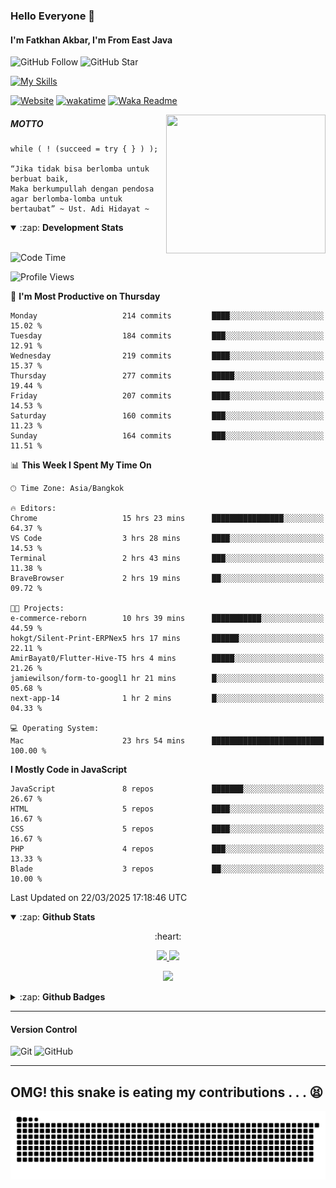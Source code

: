 ### Hello Everyone 👋

#### I'm Fatkhan Akbar, I'm From East Java

![GitHub Follow](https://img.shields.io/github/followers/fatkhan05.svg?style=social&label=Follow)
![GitHub Star](https://img.shields.io/github/stars/fatkhan05?affiliations=OWNER%2CCOLLABORATOR&style=social&label=Star)

[![My Skills](https://skillicons.dev/icons?i=php,tailwind,js,laravel,vscode,linux,html,nextjs,nginx)](https://skillicons.dev)

[![Website](https://img.shields.io/website?up_message=online&up_color=61DBFB&down_message=online&down_color=FF0000&url=https%3A%2F%2Fportfolio-fatkhan&logo=tailwindcss)](https://fatkhanakbar.vercel.app/)
[![wakatime](https://wakatime.com/badge/user/bbcd646f-1daf-4865-a20e-46d4c803e6f8.svg)](https://wakatime.com/@bbcd646f-1daf-4865-a20e-46d4c803e6f8)
[![Waka Readme](https://github.com/eby8zevin/eby8zevin/actions/workflows/anmol098.yml/badge.svg)](https://github.com/eby8zevin/eby8zevin/actions/workflows/anmol098.yml)

<img src="https://github.com/eby8zevin/eby8zevin/blob/main/assets/Octocat.png" width="255" height="222" align='right'>

##### MOTTO

```
while ( ! (succeed = try { } ) );

“Jika tidak bisa berlomba untuk berbuat baik,
Maka berkumpullah dengan pendosa
agar berlomba-lomba untuk bertaubat” ~ Ust. Adi Hidayat ~
```

<details open>
  <summary> :zap: <b>Development Stats</b> </summary>  
<br/>
  
<!--START_SECTION:waka-->
![Code Time](http://img.shields.io/badge/Code%20Time-1%2C127%20hrs%2021%20mins-blue)

![Profile Views](http://img.shields.io/badge/Profile%20Views-6-blue)

📅 **I'm Most Productive on Thursday** 

```text
Monday                   214 commits         ████░░░░░░░░░░░░░░░░░░░░░   15.02 % 
Tuesday                  184 commits         ███░░░░░░░░░░░░░░░░░░░░░░   12.91 % 
Wednesday                219 commits         ████░░░░░░░░░░░░░░░░░░░░░   15.37 % 
Thursday                 277 commits         █████░░░░░░░░░░░░░░░░░░░░   19.44 % 
Friday                   207 commits         ████░░░░░░░░░░░░░░░░░░░░░   14.53 % 
Saturday                 160 commits         ███░░░░░░░░░░░░░░░░░░░░░░   11.23 % 
Sunday                   164 commits         ███░░░░░░░░░░░░░░░░░░░░░░   11.51 % 
```


📊 **This Week I Spent My Time On** 

```text
🕑︎ Time Zone: Asia/Bangkok

🔥 Editors: 
Chrome                   15 hrs 23 mins      ████████████████░░░░░░░░░   64.37 % 
VS Code                  3 hrs 28 mins       ████░░░░░░░░░░░░░░░░░░░░░   14.53 % 
Terminal                 2 hrs 43 mins       ███░░░░░░░░░░░░░░░░░░░░░░   11.38 % 
BraveBrowser             2 hrs 19 mins       ██░░░░░░░░░░░░░░░░░░░░░░░   09.72 % 

🐱‍💻 Projects: 
e-commerce-reborn        10 hrs 39 mins      ███████████░░░░░░░░░░░░░░   44.59 % 
hokgt/Silent-Print-ERPNex5 hrs 17 mins       ██████░░░░░░░░░░░░░░░░░░░   22.11 % 
AmirBayat0/Flutter-Hive-T5 hrs 4 mins        █████░░░░░░░░░░░░░░░░░░░░   21.26 % 
jamiewilson/form-to-googl1 hr 21 mins        █░░░░░░░░░░░░░░░░░░░░░░░░   05.68 % 
next-app-14              1 hr 2 mins         █░░░░░░░░░░░░░░░░░░░░░░░░   04.33 % 

💻 Operating System: 
Mac                      23 hrs 54 mins      █████████████████████████   100.00 % 
```

**I Mostly Code in JavaScript** 

```text
JavaScript               8 repos             ███████░░░░░░░░░░░░░░░░░░   26.67 % 
HTML                     5 repos             ████░░░░░░░░░░░░░░░░░░░░░   16.67 % 
CSS                      5 repos             ████░░░░░░░░░░░░░░░░░░░░░   16.67 % 
PHP                      4 repos             ███░░░░░░░░░░░░░░░░░░░░░░   13.33 % 
Blade                    3 repos             ██░░░░░░░░░░░░░░░░░░░░░░░   10.00 % 
```




 Last Updated on 22/03/2025 17:18:46 UTC
<!--END_SECTION:waka-->

</details>


<details open>
  <summary> :zap: <b>Github Stats</b> </summary>
<p align="center">:heart:</p>
<p align="center"><a href="https://github.com/fatkhan05">
  <img src="https://github-readme-stats.vercel.app/api?username=fatkhan05&show_icons=true&theme=dark&line_height=20">
  <img src="https://github-readme-stats.vercel.app/api/top-langs/?username=fatkhan05&layout=compact&theme=dark">
</a></p>
<p align="center">
  <a href="https://github.com/fatkhan05">
    <img src="https://github-readme-streak-stats.herokuapp.com/?user=eby8zevin&theme=dark"/>
  </a>
</p>
</details>

<details>
  <summary> :zap: <b>Github Badges</b> </summary>
  <br>
  <a href='https://archiveprogram.github.com/'><img src='https://raw.githubusercontent.com/acervenky/animated-github-badges/master/assets/acbadge.gif' width='40' height='40'></a> 
  <a href='https://docs.github.com/en/developers'><img src='https://raw.githubusercontent.com/acervenky/animated-github-badges/master/assets/devbadge.gif' width='40' height='40'></a> 
  <a href='https://github.com/pricing'><img src='https://raw.githubusercontent.com/acervenky/animated-github-badges/master/assets/pro.gif' width='40' height='40'></a> 
  <a href='https://stars.github.com/'><img src='https://raw.githubusercontent.com/acervenky/animated-github-badges/master/assets/starbadge.gif' width='35' height='35'></a> 
  <a href='https://docs.github.com/en/github/supporting-the-open-source-community-with-github-sponsors'><img src='https://raw.githubusercontent.com/acervenky/animated-github-badges/master/assets/sponsorbadge.gif' width='35' height='35'></a>
</details>

<!--
**fatkhan05/fatkhan05** is a ✨ _special_ ✨ repository because its `README.md` (this file) appears on your GitHub profile.

Here are some ideas to get you started:

- 🔭 I’m currently working on ...
- 🌱 I’m currently learning ...
- 👯 I’m looking to collaborate on ...
- 🤔 I’m looking for help with ...
- 💬 Ask me about ...
- 📫 How to reach me: ...
- 😄 Pronouns: ...
- ⚡ Fun fact: ...
-->
---

#### Version Control
![Git](https://img.shields.io/badge/-Git-000?style=for-the-badge&logo=git)
![GitHub](https://img.shields.io/badge/-GitHub-000?style=for-the-badge&logo=github)

---

## OMG! this snake is eating my contributions . . . 😫
<!-- ![snake gif](https://github.com/Sriansh-raj/Sriansh-raj/blob/output/github-contribution-grid-snake.gif) -->
<picture>
  <source media="(prefers-color-scheme: dark)" srcset="https://raw.githubusercontent.com/fatkhan05/fatkhan05/output/github-contribution-grid-snake-dark.svg" />
  <source media="(prefers-color-scheme: light)" srcset="https://raw.githubusercontent.com/fatkhan05/fatkhan05/output/github-contribution-grid-snake.svg" />
  <img alt="github-snake" src="https://raw.githubusercontent.com/fatkhan05/fatkhan05/output/github-contribution-grid-snake.svg" />
</picture>
